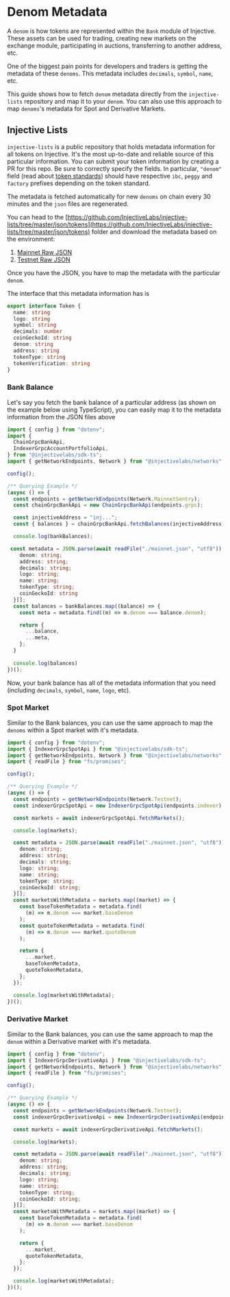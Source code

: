 # Denom Metadata

A `denom` is how tokens are represented within the `Bank` module of Injective. These assets can be used for trading, creating new markets on the exchange module, participating in auctions, transferring to another address, etc.

One of the biggest pain points for developers and traders is getting the metadata of these `denoms`. This metadata includes `decimals`, `symbol`, `name`, etc.

This guide shows how to fetch `denom` metadata directly from the `injective-lists` repository and map it to your `denom`. You can also use this approach to map `denoms`'s metadata for Spot and Derivative Markets.

## Injective Lists

`injective-lists` is a public repository that holds metadata information for all tokens on Injective. It's the most up-to-date and reliable source of this particular information. You can submit your token information by creating a PR for this repo. Be sure to correctly specify the fields. In particular,  `"denom"` field (read about [token standards](../defi/tokens/README.md)) should have respective `ibc`, `peggy` and `factory` prefixes depending on the token standard.

The metadata is fetched automatically for new `denoms` on chain every 30 minutes and the `json` files are regenerated.

You can head to the [https://github.com/InjectiveLabs/injective-lists/tree/master/json/tokens](https://github.com/InjectiveLabs/injective-lists/tree/master/json/tokens) folder and download the metadata based on the environment:

1. [Mainnet Raw JSON](https://raw.githubusercontent.com/InjectiveLabs/injective-lists/refs/heads/master/json/tokens/mainnet.json)
2. [Testnet Raw JSON](https://github.com/InjectiveLabs/injective-lists/blob/master/json/tokens/testnet.json)

Once you have the JSON, you have to map the metadata with the particular `denom`.

The interface that this metadata information has is

```typescript
export interface Token {
  name: string
  logo: string
  symbol: string
  decimals: number
  coinGeckoId: string
  denom: string
  address: string
  tokenType: string
  tokenVerification: string
}
```

### Bank Balance

Let's say you fetch the bank balance of a particular address (as shown on the example below using TypeScript), you can easily map it to the metadata information from the JSON files above

```typescript
import { config } from "dotenv";
import {
  ChainGrpcBankApi,
  IndexerGrpcAccountPortfolioApi,
} from "@injectivelabs/sdk-ts";
import { getNetworkEndpoints, Network } from "@injectivelabs/networks";

config();

/** Querying Example */
(async () => {
  const endpoints = getNetworkEndpoints(Network.MainnetSentry);
  const chainGrpcBankApi = new ChainGrpcBankApi(endpoints.grpc);

  const injectiveAddress = "inj...";
  const { balances } = chainGrpcBankApi.fetchBalances(injectiveAddress);

  console.log(bankBalances);

 const metadata = JSON.parse(await readFile("./mainnet.json", "utf8")) as {
    denom: string;
    address: string;
    decimals: string;
    logo: string;
    name: string;
    tokenType: string;
    coinGeckoId: string
  }[];
  const balances = bankBalances.map((balance) => {
    const meta = metadata.find((m) => m.denom === balance.denom);

    return {
      ...balance,
      ...meta,
    };
  }
  
  console.log(balances)
})();
```

Now, your bank balance has all of the metadata information that you need (including `decimals`, `symbol`, `name`, `logo`, etc).

### Spot Market

Similar to the Bank balances, you can use the same approach to map the `denoms` within a Spot market with it's metadata.

```typescript
import { config } from "dotenv";
import { IndexerGrpcSpotApi } from "@injectivelabs/sdk-ts";
import { getNetworkEndpoints, Network } from "@injectivelabs/networks";
import { readFile } from "fs/promises";

config();

/** Querying Example */
(async () => {
  const endpoints = getNetworkEndpoints(Network.Testnet);
  const indexerGrpcSpotApi = new IndexerGrpcSpotApi(endpoints.indexer);

  const markets = await indexerGrpcSpotApi.fetchMarkets();

  console.log(markets);

  const metadata = JSON.parse(await readFile("./mainnet.json", "utf8")) as {
    denom: string;
    address: string;
    decimals: string;
    logo: string;
    name: string;
    tokenType: string;
    coinGeckoId: string;
  }[];
  const marketsWithMetadata = markets.map((market) => {
    const baseTokenMetadata = metadata.find(
      (m) => m.denom === market.baseDenom
    );
    const quoteTokenMetadata = metadata.find(
      (m) => m.denom === market.quoteDenom
    );

    return {
      ...market,
      baseTokenMetadata,
      quoteTokenMetadata,
    };
  });

  console.log(marketsWithMetadata);
})();
```

### Derivative Market

Similar to the Bank balances, you can use the same approach to map the `denom` within a Derivative market with it's metadata.

```typescript
import { config } from "dotenv";
import { IndexerGrpcDerivativeApi } from "@injectivelabs/sdk-ts";
import { getNetworkEndpoints, Network } from "@injectivelabs/networks";
import { readFile } from "fs/promises";

config();

/** Querying Example */
(async () => {
  const endpoints = getNetworkEndpoints(Network.Testnet);
  const indexerGrpcDerivativeApi = new IndexerGrpcDerivativeApi(endpoints.indexer);

  const markets = await indexerGrpcDerivativeApi.fetchMarkets();

  console.log(markets);

  const metadata = JSON.parse(await readFile("./mainnet.json", "utf8")) as {
    denom: string;
    address: string;
    decimals: string;
    logo: string;
    name: string;
    tokenType: string;
    coinGeckoId: string;
  }[];
  const marketsWithMetadata = markets.map((market) => {
    const baseTokenMetadata = metadata.find(
      (m) => m.denom === market.baseDenom
    );

    return {
      ...market,
      quoteTokenMetadata,
    };
  });

  console.log(marketsWithMetadata);
})();
```
